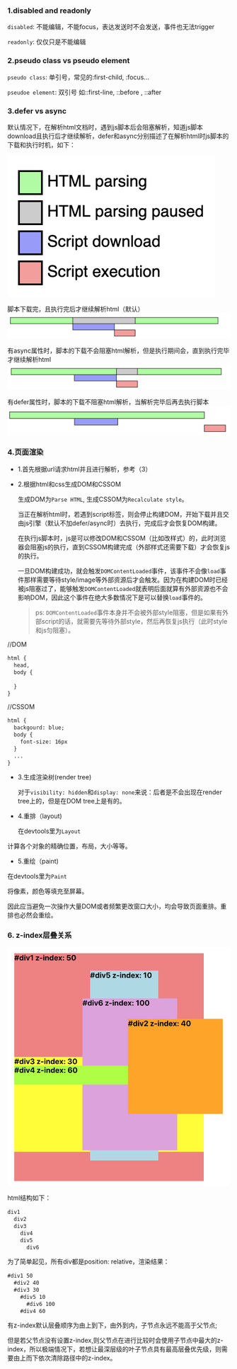 ### 1.disabled and readonly

`disabled`: 不能编辑，不能focus，表达发送时不会发送，事件也无法trigger

`readonly`: 仅仅只是不能编辑

### 2.pseudo class vs pseudo element

`pseudo class`: 单引号，常见的:first-child, :focus...

`pseudoe element`: 双引号 如::first-line, ::before , ::after

### 3.defer vs async

默认情况下，在解析html文档时，遇到js脚本后会阻塞解析，知道js脚本download且执行后才继续解析，defer和async分别描述了在解析html时js脚本的下载和执行时机，如下：

![](/images/css/1.png)

脚本下载完，且执行完后才继续解析html（默认）
![](/images/css/2.png)

有async属性时，脚本的下载不会阻塞html解析，但是执行期间会，直到执行完毕才继续解析html
![](/images/css/3.png)

有defer属性时，脚本的下载不阻塞html解析，当解析完毕后再去执行脚本
![](/images/css/4.png)


### 4.页面渲染

- 1.首先根据url请求html并且进行解析，参考（3）
  
- 2.根据html和css生成DOM和CSSOM

  生成DOM为`Parse HTML`, 生成CSSOM为`Recalculate style`。

  当正在解析html时，若遇到script标签，则会停止构建DOM，开始下载并且交由js引擎（默认不加defer/async时）去执行，完成后才会恢复DOM构建。

  在执行js脚本时，js是可以修改DOM和CSSOM（比如改样式）的，此时浏览器会阻塞js的执行，直到CSSOM构建完成（外部样式还需要下载）才会恢复js的执行。

  一旦DOM构建成功，就会触发`DOMContentLoaded`事件，该事件不会像`load`事件那样需要等待style/image等外部资源后才会触发。因为在构建DOM时已经被js阻塞过了，能够触发`DOMContentLoaded`就表明后面就算有外部资源也不会影响DOM，因此这个事件在绝大多数情况下是可以替换`load`事件的。

  > ps: `DOMContentLoaded`事件本身并不会被外部style阻塞，但是如果有外部script的话，就需要先等待外部style，然后再恢复js执行（此时style和js匀阻塞）。

//DOM

```
html {
  head,
  body {

  }
}
```

//CSSOM

```
html {
  backgourd: blue;
  body {
    font-size: 16px
  }
  ...
}
```

- 3.生成渲染树(render tree)

  对于`visibility: hidden`和`display: none`来说：后者是不会出现在render tree上的，但是在DOM tree上是有的。

- 4.重排（layout)

  在devtools里为`Layout`

计算各个对象的精确位置，布局，大小等等。

- 5.重绘（paint)

在devtools里为`Paint`

将像素，颜色等填充至屏幕。

因此应当避免一次操作大量DOM或者频繁更改窗口大小，均会导致页面重排。重排也必然会重绘。

### 6. z-index层叠关系

![](/images/css/6.png)

html结构如下：

```
div1
  div2 
  div3
    div4
    div5
      div6  
```

为了简单起见，所有div都是position: relative，渲染结果：

```
#div1 50
  #div2 40
  #div3 30
    #div5 10
      #div6 100
    #div4 60
```

有z-index默认层叠顺序为由上到下，由外到内，子节点永远不能高于父节点;

但是若父节点没有设置z-index,则父节点在进行比较时会使用子节点中最大的z-index，所以极端情况下，若想让最深层级的叶子节点具有最高层叠优先级，则需要由上而下依次清除路径中的z-index。
